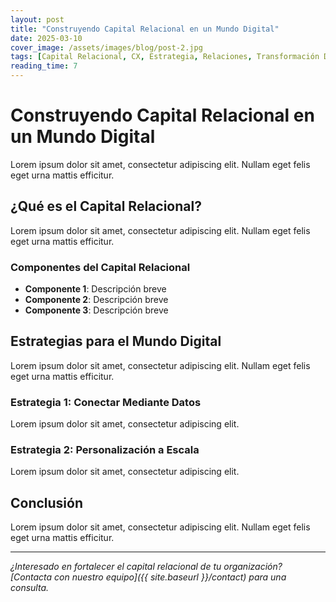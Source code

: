 ```yaml
---
layout: post
title: "Construyendo Capital Relacional en un Mundo Digital"
date: 2025-03-10
cover_image: /assets/images/blog/post-2.jpg
tags: [Capital Relacional, CX, Estrategia, Relaciones, Transformación Digital]
reading_time: 7
---
```


# Construyendo Capital Relacional en un Mundo Digital

Lorem ipsum dolor sit amet, consectetur adipiscing elit. Nullam eget felis eget urna mattis efficitur. 

## ¿Qué es el Capital Relacional?

Lorem ipsum dolor sit amet, consectetur adipiscing elit. Nullam eget felis eget urna mattis efficitur.

### Componentes del Capital Relacional

- **Componente 1**: Descripción breve
- **Componente 2**: Descripción breve
- **Componente 3**: Descripción breve

## Estrategias para el Mundo Digital

Lorem ipsum dolor sit amet, consectetur adipiscing elit. Nullam eget felis eget urna mattis efficitur.

### Estrategia 1: Conectar Mediante Datos

Lorem ipsum dolor sit amet, consectetur adipiscing elit.

### Estrategia 2: Personalización a Escala

Lorem ipsum dolor sit amet, consectetur adipiscing elit.

## Conclusión

Lorem ipsum dolor sit amet, consectetur adipiscing elit. Nullam eget felis eget urna mattis efficitur.

---

*¿Interesado en fortalecer el capital relacional de tu organización? [Contacta con nuestro equipo]({{ site.baseurl }}/contact) para una consulta.*